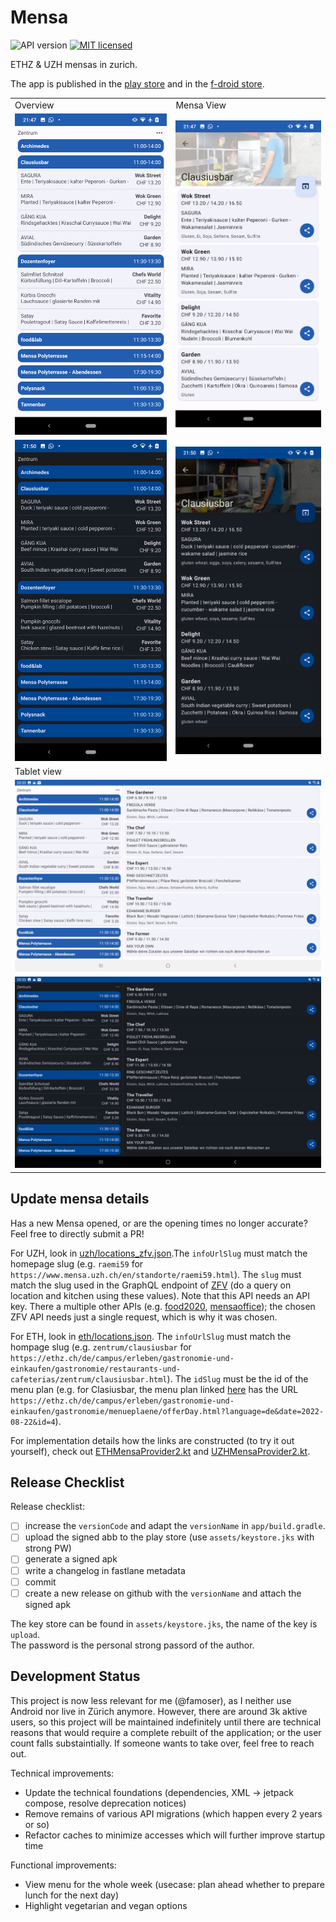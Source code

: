# Mensa
![API version](https://img.shields.io/badge/API-21-green.svg)
[![MIT licensed](https://img.shields.io/badge/license-MIT-blue.svg)](./LICENSE) 

ETHZ & UZH mensas in zurich.

The app is published in the [play store](https://play.google.com/store/apps/details?id=ch.famoser.mensa&hl=de_CH) and in the [f-droid store](https://f-droid.org/en/packages/ch.famoser.mensa/).

<table>
    <tbody>
        <tr>
            <td>Overview</td>
            <td>Mensa View</td>
        </tr>
        <tr>
            <td><img src="assets/screenshot_phone_overview_white.png?raw=true" alt="Screenshot Main"></td>
            <td><img src="assets/screenshot_phone_detail_white.png?raw=true" alt="Screenshot Mensa"></td>
        </tr>
        <tr>
            <td><img src="assets/screenshot_phone_overview_black.png?raw=true" alt="Screenshot Main"></td>
            <td><img src="assets/screenshot_phone_detail_black.png?raw=true" alt="Screenshot Mensa"></td>
        </tr>
        <tr>
            <td colspan="2">Tablet view</td>
        </tr>
        <tr>
            <td colspan="2"><img src="assets/screenshot_tablet_white.jpg?raw=true" alt="Screenshot Tablet"></td>
        </tr>
        <tr>
            <td colspan="2"><img src="assets/screenshot_tablet_black.jpg?raw=true" alt="Screenshot Tablet"></td>
        </tr>
    </tbody>
</table>

## Update mensa details

Has a new Mensa opened, or are the opening times no longer accurate? Feel free to directly submit a PR!

For UZH, look in [uzh/locations_zfv.json](./app/src/main/assets/uzh/locations_zfv.json).The `infoUrlSlug` must match the homepage slug (e.g. `raemi59` for `https://www.mensa.uzh.ch/en/standorte/raemi59.html`). The `slug` must match the slug used in the GraphQL endpoint of [ZFV](https://api.zfv.ch/graphql) (do a query on location and kitchen using these values). Note that this API needs an API key. There a multiple other APIs (e.g. [food2020](https://api.app.food2050.ch/), [mensaoffice](`https://api.mensaoffice.de/api/PDF/get/509`)); the chosen ZFV API needs just a single request, which is why it was chosen.

For ETH, look in [eth/locations.json](./app/src/main/assets/eth/locations.json). The `infoUrlSlug` must match the hompage slug (e.g. `zentrum/clausiusbar` for `https://ethz.ch/de/campus/erleben/gastronomie-und-einkaufen/gastronomie/restaurants-und-cafeterias/zentrum/clausiusbar.html`). The `idSlug` must be the id of the menu plan (e.g. for Clasiusbar, the menu plan linked [here](https://ethz.ch/de/campus/erleben/gastronomie-und-einkaufen/gastronomie/menueplaene.html) has the URL `https://ethz.ch/de/campus/erleben/gastronomie-und-einkaufen/gastronomie/menueplaene/offerDay.html?language=de&date=2022-08-22&id=4`).

For implementation details how the links are constructed (to try it out yourself), check out [ETHMensaProvider2.kt](./app/src/main/java/ch/famoser/mensa/services/providers/ETHMensaProvider2.kt) and [UZHMensaProvider2.kt](./app/src/main/java/ch/famoser/mensa/services/providers/UZHMensaProvider2.kt).


## Release Checklist

Release checklist:

- [ ] increase the `versionCode` and adapt the `versionName` in `app/build.gradle`.
- [ ] upload the signed abb to the play store (use `assets/keystore.jks` with strong PW)
- [ ] generate a signed apk
- [ ] write a changelog in fastlane metadata
- [ ] commit
- [ ] create a new release on github with the `versionName` and attach the signed apk

The key store can be found in `assets/keystore.jks`, the name of the key is `upload`.  
The password is the personal strong passord of the author.


## Development Status

This project is now less relevant for me (@famoser), as I neither use Android nor live in Zürich anymore. However, there are around 3k aktive users, so this project will be maintained indefinitely until there are technical reasons that would require a complete rebuilt of the application; or the user count falls substaintially. If someone wants to take over, feel free to reach out.

Technical improvements:
- Update the technical foundations (dependencies, XML -> jetpack compose, resolve deprecation notices)
- Remove remains of various API migrations (which happen every 2 years or so)
- Refactor caches to minimize accesses which will further improve startup time

Functional improvements:
- View menu for the whole week (usecase: plan ahead whether to prepare lunch for the next day)
- Highlight vegetarian and vegan options

